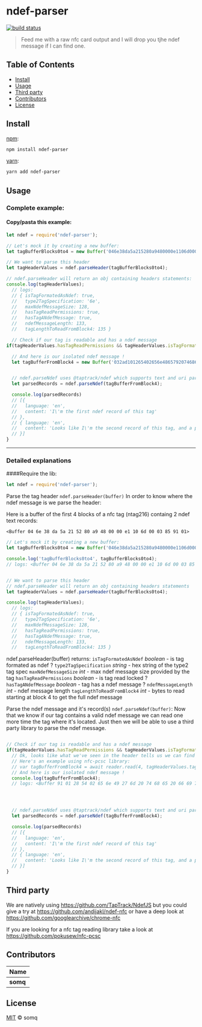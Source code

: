 # ndef-parser

[![build status](https://img.shields.io/travis/somq/ndef-parser.svg)](https://travis-ci.org/somq/ndef-parser)


> Feed me with a raw nfc card output and I will drop you tjhe ndef message if I can find one.


## Table of Contents

* [Install](#install)
* [Usage](#usage)
* [Third party](#thirdparty)
* [Contributors](#contributors)
* [License](#license)


## Install

[npm][]:

```sh
npm install ndef-parser
```

[yarn][]:

```sh
yarn add ndef-parser
```


## Usage
### Complete example:
#### Copy/pasta this example:
```js
let ndef = require('ndef-parser');

// Let's mock it by creating a new buffer:
let tagBufferBlocks0to4 = new Buffer('046e38da5a215280a9480000e1106d00032ad101', 'hex');

// We want to parse this header
let tagHeaderValues = ndef.parseHeader(tagBufferBlocks0to4);

// ndef.parseHeader will return an obj containing headers statements:
console.log(tagHeaderValues);
  // logs:
  // { isTagFormatedAsNdef: true,
  //   type2TagSpecification: '6e',
  //   maxNdefMessageSize: 128,
  //   hasTagReadPermissions: true,
  //   hasTagANdefMessage: true,
  //   ndefMessageLength: 133,
  //   tagLengthToReadFromBlock4: 135 }

  // Check if our tag is readable and has a ndef message
if(tagHeaderValues.hasTagReadPermissions && tagHeaderValues.isTagFormatedAsNdef && tagHeaderValues.hasTagANdefMessage) {

  // And here is our isolated ndef message !
  let tagBufferFromBlock4 = new Buffer('032ad101265402656e4865792074686572652c2069276d2061206e6465662074657874207265636f72642021', 'hex');


  // ndef.parseNdef uses @taptrack/ndef which supports text and uri parsing, but you obviously can use anything to parse the ndef message
  let parsedRecords = ndef.parseNdef(tagBufferFromBlock4);

  console.log(parsedRecords)
  // [{
  //   language: 'en',
  //   content: 'I\'m the first ndef record of this tag'
  // },
  // { language: 'en',
  //   content: 'Looks like I\'m the second record of this tag, and a plaintext type one by the way.'
  // }]
}

```

---

### Detailed explanations

####Require the lib:
```js
let ndef = require('ndef-parser');

```

Parse the tag header `ndef.parseHeader(buffer)`
In order to know where the ndef message is we parse the header:

Here is a buffer of the first 4 blocks of a nfc tag (ntag216) containg 2 ndef text records:

    <Buffer 04 6e 38 da 5a 21 52 80 a9 48 00 00 e1 10 6d 00 03 85 91 01>

```js
// Let's mock it by creating a new buffer:
let tagBufferBlocks0to4 = new Buffer('046e38da5a215280a9480000e1106d0003859101', 'hex');

console.log('tagBufferBlocks0to4', tagBufferBlocks0to4);
// logs: <Buffer 04 6e 38 da 5a 21 52 80 a9 48 00 00 e1 10 6d 00 03 85 91 01> (here we go!)


// We want to parse this header
// ndef.parseHeader will return an obj containing headers statements
let tagHeaderValues = ndef.parseHeader(tagBufferBlocks0to4);

console.log(tagHeaderValues);
  // logs:
  // { isTagFormatedAsNdef: true,
  //   type2TagSpecification: '6e',
  //   maxNdefMessageSize: 128,
  //   hasTagReadPermissions: true,
  //   hasTagANdefMessage: true,
  //   ndefMessageLength: 133,
  //   tagLengthToReadFromBlock4: 135 }

```
ndef.parseHeader(buffer) returns:
`isTagFormatedAsNdef` *boolean* - is tag formated as ndef ?
`type2TagSpecification` *string* - hex string of the type2 tag spec
`maxNdefMessageSize` *int* - max ndef message size provided by the tag
`hasTagReadPermissions` *boolean* - is tag read locked ?
`hasTagANdefMessage` *boolean* - tag has a ndef message ?
`ndefMessageLength` *int* - ndef message length
`tagLengthToReadFromBlock4` *int* - bytes to read starting at block 4 to get the full ndef message


Parse the ndef message and it's record(s)  `ndef.parseNdef(buffer)`:
Now that we know if our tag contains a valid ndef message we can read one more time the tag where it's located.
Just then we will be able to use a third party library to parse the ndef message.
```js

// Check if our tag is readable and has a ndef message
if(tagHeaderValues.hasTagReadPermissions && tagHeaderValues.isTagFormatedAsNdef && tagHeaderValues.hasTagANdefMessage) {
  // Ok, looks like what we've seen in the header tells us we can find a ndef message
  // Here's an example using nfc-pcsc library:
  // var tagBufferFromBlock4 = await reader.read(4, tagHeaderValues.tagLengthToReadFromBlock4);
  // And here is our isolated ndef message !
  console.log(tagBufferFromBlock4);
  // logs: <Buffer 91 01 28 54 02 65 6e 49 27 6d 20 74 68 65 20 66 69 72 73 74 20 6e 64 65 66 20 72 65 63 6f 72 64 20 6f 66 20 74 68 69 73 20 74 61 67 51 01 55 54 02 65 ... >




  // ndef.parseNdef uses @taptrack/ndef which supports text and uri parsing, but you obviously can use anything to parse the ndef message
  let parsedRecords = ndef.parseNdef(tagBufferFromBlock4);

  console.log(parsedRecords)
  // [{
  //   language: 'en',
  //   content: 'I\'m the first ndef record of this tag'
  // },
  // { language: 'en',
  //   content: 'Looks like I\'m the second record of this tag, and a plaintext type one by the way.'
  // }]
}
```

## Third party
We are natively using https://github.com/TapTrack/NdefJS but you could give a try at https://github.com/andijakl/ndef-nfc or have a deep look at https://github.com/googlearchive/chrome-nfc

If you are looking for a nfc tag reading library take a look at https://github.com/pokusew/nfc-pcsc


## Contributors

| Name     |
| -------- |
| **somq** |


## License

[MIT](LICENSE) © somq


##

[npm]: https://www.npmjs.com/

[yarn]: https://yarnpkg.com/


